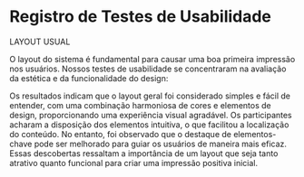 # Registro de Testes de Usabilidade

LAYOUT USUAL

O layout do sistema é fundamental para causar uma boa primeira impressão nos usuários. Nossos testes de usabilidade se concentraram na avaliação da estética e da funcionalidade do design:

Os resultados indicam que o layout geral foi considerado simples e fácil de entender, com uma combinação harmoniosa de cores e elementos de design, proporcionando uma experiência visual agradável. Os participantes acharam a disposição dos elementos intuitiva, o que facilitou a localização do conteúdo. No entanto, foi observado que o destaque de elementos-chave pode ser melhorado para guiar os usuários de maneira mais eficaz. Essas descobertas ressaltam a importância de um layout que seja tanto atrativo quanto funcional para criar uma impressão positiva inicial.
